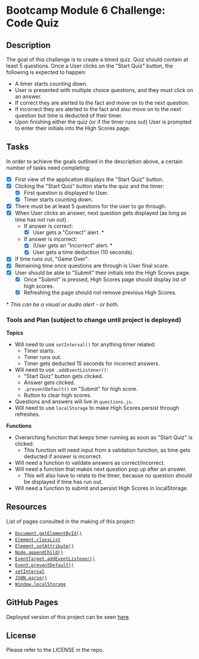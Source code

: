 # Bootcamp Module 6 Challenge: Code Quiz

## Description

The goal of this challenge is to create a timed quiz. Quiz should contain at least 5 questions. Once a User clicks on the "Start Quiz" button, the following is expected to happen:

- A timer starts counting down.
- User is presented with multiple choice questions, and they must click on an answer.
- If correct they are alerted to the fact and move on to the next question.
- If incorrect they are alerted to the fact and also move on to the next question but time is deducted of their timer.
- Upon finishing either the quiz (or if the timer runs out) User is prompted to enter their initials into the High Scores page.

## Tasks

In order to achieve the goals outlined in the description above, a certain number of tasks need completing:

- [x] First view of the application displays the "Start Quiz" button.
- [x] Clicking the "Start Quiz" button starts the quiz and the timer:
  - [x] First question is displayed to User.
  - [x] Timer starts counting down.
- [x] There must be at least 5 questions for the user to go through.
- [x] When User clicks an answer, next question gets displayed (as long as time has not run out).
  - If answer is correct:
    - [x] User gets a "Correct" alert. \*
  - If answer is incorrect:
    - [x] (User gets an "Incorrect" alert. \*
    - [x] User gets a time deduction (10 seconds).
- [x] If time runs out, "Game Over".
- [x] Remaining time once questions are through is User final score.
- [x] User should be able to "Submit" their initials into the High Scores page.
  - [x] Once "Submit" is pressed, High Scores page should display list of high scores.
  - [x] Refreshing the page should not remove previous High Scores.

\* _This can be a visual or audio alert - or both._

### **Tools and Plan (subject to change until project is deployed)**

**Topics**

- Will need to use `setInterval()` for anything timer related:
  - Timer starts.
  - Timer runs out.
  - Timer gets deducted 15 seconds for incorrect answers.
- Will need to use `.addEventListener()`:
  - "Start Quiz" button gets clicked.
  - Answer gets clicked.
  - `.preventDefault()` on "Submit" for high score.
  - Button to clear high scores.
- Questions and answers will live in `questions.js`.
- Will need to use `localStorage` to make High Scores persist through refreshes.

**Functions**

- Overarching function that keeps timer running as soon as "Start Quiz" is clicked.
  - This function will need input from a validation function, as time gets deducted if answer is incorrect.
- Will need a function to validate answers as correct/incorrect.
- Will need a function that makes next question pop up after an answer.
  - This will also have to relate to the timer, because no question should be displayed if time has run out.
- Will need a function to submit and persist High Scores in localStorage.

## Resources

List of pages consulted in the making of this project:

- [`Document.getElementById()`](https://developer.mozilla.org/en-US/docs/Web/API/Document/getElementById)
- [`Element.classList`](https://developer.mozilla.org/en-US/docs/Web/API/Element/classList)
- [`Element.setAttribute()`](https://developer.mozilla.org/en-US/docs/Web/API/Element/setAttribute)
- [`Node.appendChild()`](https://developer.mozilla.org/en-US/docs/Web/API/Node/appendChild)
- [`EventTarget.addEventListener()`](https://developer.mozilla.org/en-US/docs/Web/API/EventTarget/addEventListener)
- [`Event.preventDefault()`](https://developer.mozilla.org/en-US/docs/Web/API/Event/preventDefault)
- [`setInterval`](https://developer.mozilla.org/en-US/docs/Web/API/setInterval)
- [`JSON.parse()`](https://developer.mozilla.org/en-US/docs/Web/JavaScript/Reference/Global_Objects/JSON/parse)
- [`Window.localStorage`](https://developer.mozilla.org/en-US/docs/Web/API/Window/localStorage)

## GitHub Pages

Deployed version of this project can be seen [here](https://vcdsc.github.io/code-quiz/).

## License

Please refer to the LICENSE in the repo.
